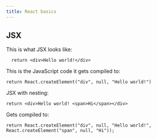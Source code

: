 ```yaml
---
title: React basics
---
```


## JSX

This is what JSX looks like:

```
  return <div>Hello world!</div>
```

This is the JavaScript code it gets compiled to:

```
return React.createElement("div", null, "Hello world!")
```

JSX with nesting:

```
return <div>Hello world! <span>Hi</span></div>
```

Gets compiled to:

```
return React.createElement("div", null, "Hello world!", React.createElement("span", null, "Hi"));
```
